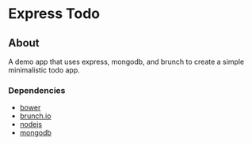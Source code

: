 # Express Todo

## About
A demo app that uses express, mongodb, and brunch to create a simple minimalistic todo app.

### Dependencies
- [bower](http://bower.io/)
- [brunch.io](http://brunch.io)
- [nodejs](http://nodejs.org)
- [mongodb](http://www.mongodb.org/)
